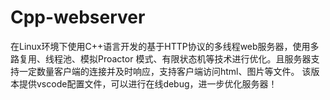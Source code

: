 # Cpp-webserver
在Linux环境下使用C++语言开发的基于HTTP协议的多线程web服务器，使用多路复用、线程池、模拟Proactor 模式、有限状态机等技术进行优化。且服务器支持一定数量客户端的连接并及时响应，支持客户端访问html、图片等文件。
该版本提供vscode配置文件，可以进行在线debug，进一步优化服务器！
